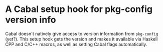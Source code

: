 
# A Cabal setup hook for pkg-config version info

Cabal doesn't natively give access to version information from `pkg-config` (yet?). This setup hook gets the version and makes it available via Haskell CPP and C/C++ macros, as well as setting Cabal flags automatically.
